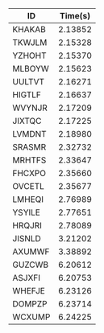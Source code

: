 |ID|Time(s)|
|-|-|
|KHAKAB|2.13852|
|TKWJLM|2.15328|
|YZHOHT|2.15370|
|MLBOYW|2.15623|
|UULTVT|2.16271|
|HIGTLF|2.16637|
|WVYNJR|2.17209|
|JIXTQC|2.17225|
|LVMDNT|2.18980|
|SRASMR|2.32732|
|MRHTFS|2.33647|
|FHCXPO|2.35660|
|OVCETL|2.35677|
|LMHEQI|2.76989|
|YSYILE|2.77651|
|HRQJRI|2.78089|
|JISNLD|3.21202|
|AXUMWF|3.38892|
|GUZCWB|6.20612|
|ASJXFI|6.20753|
|WHEFJE|6.23126|
|DOMPZP|6.23714|
|WCXUMP|6.24225|
